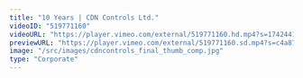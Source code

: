 ```yaml
---
title: "10 Years | CDN Controls Ltd."
videoID: "519771160"
videoURL: "https://player.vimeo.com/external/519771160.hd.mp4?s=1742441a0d30b12f2164f75704266c89cd33a78e&profile_id=175"
previewURL: "https://player.vimeo.com/external/519771160.sd.mp4?s=c4a8776cde0f5ee014c3792cb52520d4fc9bee5b&profile_id=165"
image: "/src/images/cdncontrols_final_thumb_comp.jpg"
type: "Corporate"
---
```

